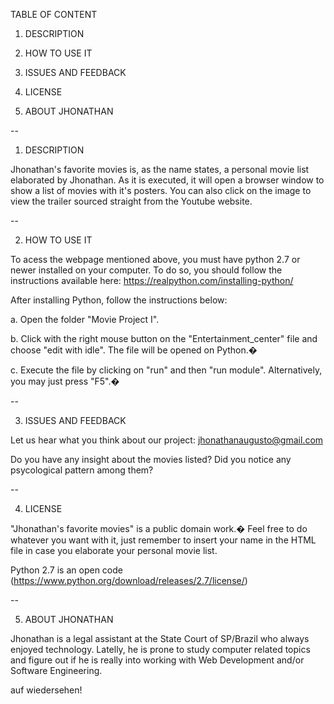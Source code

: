 TABLE OF CONTENT

1. DESCRIPTION

2. HOW TO USE IT

3. ISSUES AND FEEDBACK

4. LICENSE

5. ABOUT JHONATHAN

--

1. DESCRIPTION

Jhonathan's favorite movies is, as the name states, a personal movie list elaborated by Jhonathan. As it is executed, it will open a browser window to show a list of movies with it's posters. You can also click on the image to view the trailer sourced straight from the Youtube website.

--

2. HOW TO USE IT

To acess the webpage mentioned above, you must have python 2.7 or newer installed on your computer. To do so, you should follow the instructions available here: https://realpython.com/installing-python/

After installing Python, follow the instructions below:

a. Open the folder "Movie Project I".

b. Click with the right mouse button on the "Entertainment_center" file and choose "edit with idle". The file will be opened on Python.�

c. Execute the file by clicking on "run" and then "run module". Alternatively, you may just press "F5".�

--

3. ISSUES AND FEEDBACK

Let us hear what you think about our project: jhonathanaugusto@gmail.com

Do you have any insight about the movies listed? Did you notice any psycological pattern among them?

--

4. LICENSE

"Jhonathan's favorite movies" is a public domain work.� Feel free to do whatever you want with it, just remember to insert your name in the HTML file in case you elaborate your personal movie list.

Python 2.7 is an open code (https://www.python.org/download/releases/2.7/license/)

--

5. ABOUT JHONATHAN

Jhonathan is a legal assistant at the State Court of SP/Brazil who always enjoyed technology. Latelly, he is prone to study computer related topics and figure out if he is really into working with Web Development and/or Software Engineering.

auf wiedersehen!
